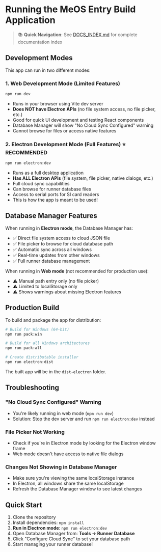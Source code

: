 # Running the MeOS Entry Build Application

> 📚 **Quick Navigation**: See [DOCS_INDEX.md](DOCS_INDEX.md) for complete documentation index

## Development Modes

This app can run in two different modes:

### 1. Web Development Mode (Limited Features)
```bash
npm run dev
```
- Runs in your browser using Vite dev server
- **Does NOT have Electron APIs** (no file system access, no file picker, etc.)
- Good for quick UI development and testing React components
- Database Manager will show "No Cloud Sync Configured" warning
- Cannot browse for files or access native features

### 2. Electron Development Mode (Full Features) ⭐ **RECOMMENDED**
```bash
npm run electron:dev
```
- Runs as a full desktop application
- **Has ALL Electron APIs** (file system, file picker, native dialogs, etc.)
- Full cloud sync capabilities
- Can browse for runner database files
- Access to serial ports for SI card readers
- This is how the app is meant to be used!

## Database Manager Features

When running in **Electron mode**, the Database Manager has:
- ✅ Direct file system access to cloud JSON file
- ✅ File picker to browse for cloud database path
- ✅ Automatic sync across all windows
- ✅ Real-time updates from other windows
- ✅ Full runner database management

When running in **Web mode** (not recommended for production use):
- ⚠️ Manual path entry only (no file picker)
- ⚠️ Limited to localStorage only
- ⚠️ Shows warnings about missing Electron features

## Production Build

To build and package the app for distribution:

```bash
# Build for Windows (64-bit)
npm run pack:win

# Build for all Windows architectures
npm run pack:all

# Create distributable installer
npm run electron:dist
```

The built app will be in the `dist-electron` folder.

## Troubleshooting

### "No Cloud Sync Configured" Warning
- You're likely running in web mode (`npm run dev`)
- Solution: Stop the dev server and run `npm run electron:dev` instead

### File Picker Not Working
- Check if you're in Electron mode by looking for the Electron window frame
- Web mode doesn't have access to native file dialogs

### Changes Not Showing in Database Manager
- Make sure you're viewing the same localStorage instance
- In Electron, all windows share the same localStorage
- Refresh the Database Manager window to see latest changes

## Quick Start

1. Clone the repository
2. Install dependencies: `npm install`
3. **Run in Electron mode**: `npm run electron:dev`
4. Open Database Manager from: **Tools → Runner Database**
5. Click "Configure Cloud Sync" to set your database path
6. Start managing your runner database!
